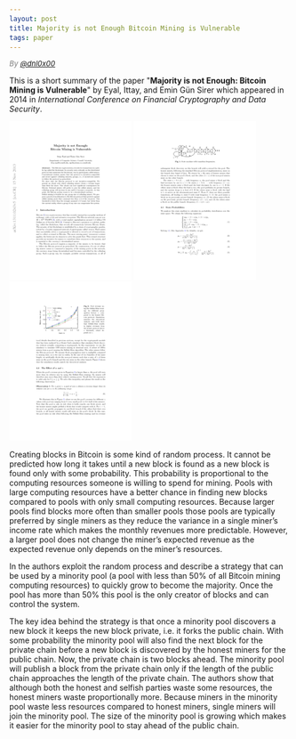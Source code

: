 ```yaml
---
layout: post
title: Majority is not Enough Bitcoin Mining is Vulnerable
tags: paper
---
```

<div style="font-size:small; color: gray; font-style: italic">
  By <a href="https://twitter.com/dnl0x00">@dnl0x00</a>
</div>

This is a short summary of the paper "**Majority is not Enough: Bitcoin Mining is Vulnerable**" by Eyal, Ittay, and Emin Gün Sirer which appeared in 2014 in *International Conference on Financial Cryptography and Data Security*.

![page 1](../assets/majority_not_enough-0.png)
![page 2](../assets/majority_not_enough-7.png)
![page 3](../assets/majority_not_enough-10.png)

Creating blocks in Bitcoin is some kind of random process. It cannot be predicted how long it takes until a new block is found as a new block is found only with some probability. This probability is proportional to the computing resources someone is willing to spend for mining. Pools with large computing resources have a better chance in finding new blocks compared to pools with only small computing resources. Because larger pools find blocks more often than smaller pools those pools are typically preferred by single miners as they reduce the variance in a single miner’s income rate which makes the monthly revenues more predictable. However, a larger pool does not change the miner’s expected revenue as the expected revenue only depends on the miner’s resources.

In the authors exploit the random process and describe a strategy that can be used by a minority pool (a pool with less than 50% of all Bitcoin mining computing resources) to quickly grow to become the majority. Once the pool has more than 50% this pool is the only creator of blocks and can control the system.

The key idea behind the strategy is that once a minority pool discovers a new block it keeps the new block private, i.e. it forks the public chain. With some probability the minority pool will also find the next block for the private chain before a new block is discovered by the honest miners for the public chain. Now, the private chain is two blocks ahead. The minority pool will publish a block from the private chain only if the length of the public chain approaches the length of the private chain. The authors show that although both the honest and selfish parties waste some resources, the honest miners waste proportionally more. Because miners in the minority pool waste less resources compared to honest miners, single miners will join the minority pool. The size of the minority pool is growing which makes it easier for the minority pool to stay ahead of the public chain.
